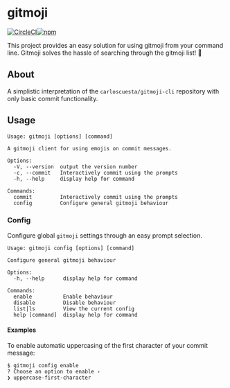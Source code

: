 # gitmoji

[![CircleCI](https://circleci.com/gh/segersniels/gitmoji.svg?style=shield)](https://circleci.com/gh/segersniels/gitmoji/tree/master)[![npm](https://badge.fury.io/js/%40segersniels%2Fgitmoji.svg)](https://www.npmjs.com/package/@segersniels/gitmoji)

This project provides an easy solution for using gitmoji from your command line. Gitmoji solves the hassle of searching through the gitmoji list! 🎉

## About

A simplistic interpretation of the `carloscuesta/gitmoji-cli` repository with only basic commit functionality.

## Usage

```
Usage: gitmoji [options] [command]

A gitmoji client for using emojis on commit messages.

Options:
  -V, --version  output the version number
  -c, --commit   Interactively commit using the prompts
  -h, --help     display help for command

Commands:
  commit         Interactively commit using the prompts
  config         Configure general gitmoji behaviour
```

### Config

Configure global `gitmoji` settings through an easy prompt selection.

```
Usage: gitmoji config [options] [command]

Configure general gitmoji behaviour

Options:
  -h, --help      display help for command

Commands:
  enable          Enable behaviour
  disable         Disable behaviour
  list|ls         View the current config
  help [command]  display help for command
```

#### Examples

To enable automatic uppercasing of the first character of your commit message:

```
$ gitmoji config enable
? Choose an option to enable ›
❯ uppercase-first-character
```
